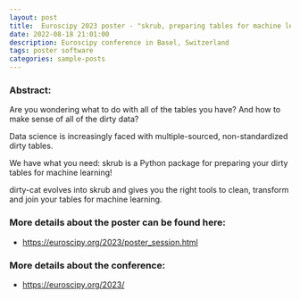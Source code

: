 ```yaml
---
layout: post
title:  Euroscipy 2023 poster - "skrub, preparing tables for machine learning"
date: 2022-08-18 21:01:00
description: Euroscipy conference in Basel, Switzerland
tags: poster software
categories: sample-posts
---
```


### Abstract:
Are you wondering what to do with all of the tables you have? And how to make sense of all of the dirty data?

Data science is increasingly faced with multiple-sourced, non-standardized dirty tables.

We have what you need: skrub is a Python package for preparing your dirty tables for machine learning!

dirty-cat evolves into skrub and gives you the right tools to clean, transform and join your tables for machine learning.

### More details about the poster can be found here:
<ul>
    <li> <a href="https://euroscipy.org/2023/poster_session.html">https://euroscipy.org/2023/poster_session.html</a> </li>
</ul>

### More details about the conference:
<ul>
    <li> <a href="https://euroscipy.org/2023/">https://euroscipy.org/2023/</a> </li>
</ul>
